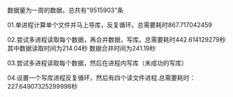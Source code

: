 数据量为一周的数据，总共有"9515903"条

01.单进程计算单个文件并马上导库，反复循环。总需要耗时867.717042459

02.尝试多进程读取每个数据，再合并数据，写库。总需要耗时442.614129279秒
其中数据读取时间为214.04秒
数据合并时间为241.19秒

03.尝试多进程读取每个数据，然后在进程内写库（未成功的写库）

04.设置一个写库进程反复循环，然后有四个读文件进程.总需要耗时：227.64907325299998秒



